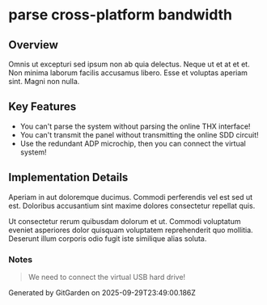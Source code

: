 # parse cross-platform bandwidth

## Overview
Omnis ut excepturi sed ipsum non ab quia delectus. Neque ut et at et et. Non minima laborum facilis accusamus libero. Esse et voluptas aperiam sint. Magni non nulla.

## Key Features
- You can't parse the system without parsing the online THX interface!
- You can't transmit the panel without transmitting the online SDD circuit!
- Use the redundant ADP microchip, then you can connect the virtual system!

## Implementation Details
Aperiam in aut doloremque ducimus. Commodi perferendis vel est sed ut est. Doloribus accusantium sint maxime dolores consectetur repellat quis.
 Ut consectetur rerum quibusdam dolorum et ut. Commodi voluptatum eveniet asperiores dolor quisquam voluptatem reprehenderit quo mollitia. Deserunt illum corporis odio fugit iste similique alias soluta.

### Notes
> We need to connect the virtual USB hard drive!

Generated by GitGarden on 2025-09-29T23:49:00.186Z